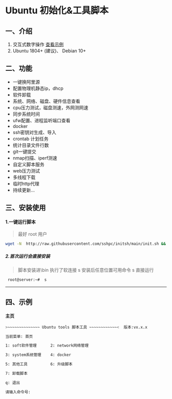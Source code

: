 # Ubuntu 初始化&工具脚本

## 一、介绍

1. 交互式数字操作 [查看示例](#2首次运行会直接安装)
2. Ubuntu 1804+ (建议)、 Debian 10+ 

## 二、功能

* 一键换阿里源
* 配置物理机静态ip，dhcp
* 软件卸载
* 系统、网络、磁盘、硬件信息查看
* cpu压力测试，磁盘测速，外网测网速
* 同步系统时间
* ufw配置、进程监听端口查看
* docker
* ssh密钥对生成、导入
* crontab 计划任务
* 统计目录文件行数
* git一键提交
* nmap扫描、iperf测速
* 自定义脚本服务
* web压力测试
* 多线程下载
* 临时http代理
* 持续更新...

## 三、安装使用

#### 1.一键运行脚本

> 最好 root 用户

```sh
wget -N  http://raw.githubusercontent.com/sshpc/initsh/main/init.sh && chmod +x init.sh && sudo ./init.sh
```

##### 2.首次运行会直接安装

> 脚本安装进\bin 执行了软连接 s
> 安装后任意位置可用命令 s 直接运行

```sh
 root@server:~#  s
```

---

## 四、示例

#### 主页

```sh
>~~~~~~~~~~~~~~ Ubuntu tools 脚本工具 ~~~~~~~~~~~~<  版本:vx.x.x

当前菜单: 首页 

1: soft软件管理      2: network网络管理

3: system系统管理    4: docker

5: 其他工具          6: 升级脚本

7: 卸载脚本

q: 退出  

请输入命令号: 
```

